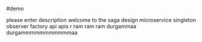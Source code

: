#demo

please enter description
welcome to the saga design microservice
singleton 
observer 
factory
api
apis
r
ram
ram ram
durgammaa
durgammmmmmmmmmmaa
